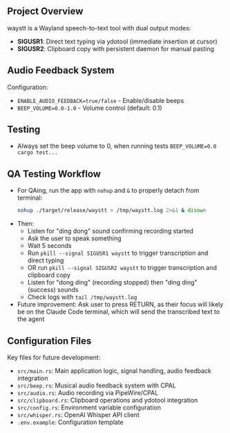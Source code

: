 ## Project Overview

waystt is a Wayland speech-to-text tool with dual output modes:
- **SIGUSR1**: Direct text typing via ydotool (immediate insertion at cursor)
- **SIGUSR2**: Clipboard copy with persistent daemon for manual pasting

## Audio Feedback System

Configuration:
- `ENABLE_AUDIO_FEEDBACK=true/false` - Enable/disable beeps
- `BEEP_VOLUME=0.0-1.0` - Volume control (default: 0.1)

## Testing
- Always set the beep volume to 0, when running tests `BEEP_VOLUME=0.0 cargo test...`

## QA Testing Workflow

- For QAing, run the app with `nohup` and `&` to properly detach from terminal:
  ```bash
  nohup ./target/release/waystt > /tmp/waystt.log 2>&1 & disown
  ```
- Then:
  - Listen for "ding dong" sound confirming recording started
  - Ask the user to speak something
  - Wait 5 seconds
  - Run `pkill --signal SIGUSR1 waystt` to trigger transcription and direct typing
  - OR run `pkill --signal SIGUSR2 waystt` to trigger transcription and clipboard copy
  - Listen for "dong ding" (recording stopped) then "ding ding" (success) sounds
  - Check logs with `tail /tmp/waystt.log`
- Future improvement: Ask user to press RETURN, as their focus will likely be on the Claude Code terminal, which will send the transcribed text to the agent

## Configuration Files

Key files for future development:
- `src/main.rs`: Main application logic, signal handling, audio feedback integration
- `src/beep.rs`: Musical audio feedback system with CPAL
- `src/audio.rs`: Audio recording via PipeWire/CPAL
- `src/clipboard.rs`: Clipboard operations and ydotool integration
- `src/config.rs`: Environment variable configuration
- `src/whisper.rs`: OpenAI Whisper API client
- `.env.example`: Configuration template